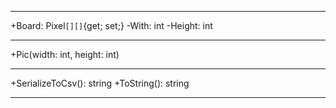 ----
+Board: Pixel``[][]``{get; set;}
-With: int
-Height: int

---- 
+Pic(width: int, height: int)

---- 
+SerializeToCsv():  string
+ToString(): string

---
